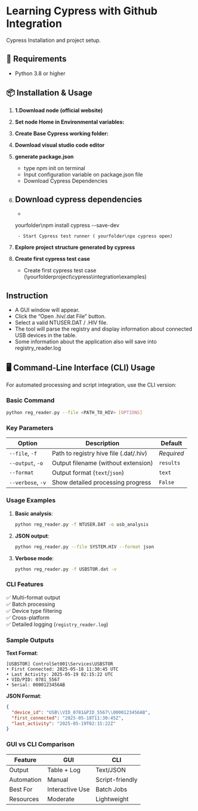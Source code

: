 # Learning Cypress with Github Integration

Cypress Installation and project setup.

## 🔧 Requirements

- Python 3.8 or higher

## 📦 Installation & Usage

1. **1.Download node (official website)**


2. **Set node Home in Environmental variables:**


3. **Create Base Cypress working folder:**


4. **Download visual studio code editor**


5. **generate package.json**
    - type npm init on terminal
    - Input configuration variable on package.json file
    - Download Cypress Dependencies
      
6. **Download cypress dependencies**
    - 
    -    ```bash
   yourfolder\npm install cypress --save-dev
   ```
    - Start Cypress test runner ( yourfolder\npx cypress open)

7. **Explore project structure generated by cypress**

8. **Create first cypress test case**
   - Create first cypress test case (\yourfolderproject\cypress\integration\examples)

## Instruction
   - A GUI window will appear.
   - Click the “Open .hiv/.dat File” button.
   - Select a valid NTUSER.DAT / .HIV file.
   - The tool will parse the registry and display information about connected USB devices in the table.
   - Some information about the application also will save into registry_reader.log


   ## 🖥️ Command-Line Interface (CLI) Usage

For automated processing and script integration, use the CLI version:

### Basic Command
```bash
python reg_reader.py --file <PATH_TO_HIV> [OPTIONS]
```

### Key Parameters
| Option              | Description                              | Default     |
|---------------------|------------------------------------------|-------------|
| `--file`, `-f`      | Path to registry hive file (.dat/.hiv)   | *Required*  |
| `--output`, `-o`    | Output filename (without extension)      | `results`   |
| `--format`          | Output format (`text`/`json`)            | `text`      |
| `--verbose`, `-v`   | Show detailed processing progress        | `False`     |

### Usage Examples
1. **Basic analysis**:
   ```bash
   python reg_reader.py -f NTUSER.DAT -o usb_analysis
   ```

2. **JSON output**:
   ```bash
   python reg_reader.py --file SYSTEM.HIV --format json
   ```

3. **Verbose mode**:
   ```bash
   python reg_reader.py -f USBSTOR.dat -v
   ```

### CLI Features
✅ Multi-format output  
✅ Batch processing  
✅ Device type filtering  
✅ Cross-platform  
✅ Detailed logging (`registry_reader.log`)

### Sample Outputs
**Text Format**:
```text
[USBSTOR] ControlSet001\Services\USBSTOR
• First Connected: 2025-05-18 11:30:45 UTC
• Last Activity: 2025-05-19 02:15:22 UTC
• VID/PID: 0781_5567
• Serial: 0000123456AB
```

**JSON Format**:
```json
{
  "device_id": "USB\\VID_0781&PID_5567\\0000123456AB",
  "first_connected": "2025-05-18T11:30:45Z",
  "last_activity": "2025-05-19T02:15:22Z"
}
```

### GUI vs CLI Comparison
| Feature          | GUI               | CLI                |
|------------------|-------------------|--------------------|
| Output           | Table + Log       | Text/JSON          |
| Automation       | Manual            | Script-friendly    |
| Best For         | Interactive Use   | Batch Jobs         |
| Resources        | Moderate          | Lightweight        |
